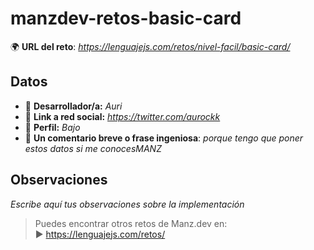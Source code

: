 # manzdev-retos-basic-card

:earth_africa: **URL del reto**: *https://lenguajejs.com/retos/nivel-facil/basic-card/*

## Datos

- :unicorn: **Desarrollador/a:** *Auri*
- :rabbit2: **Link a red social:** *https://twitter.com/aurockk*
- :mechanical_arm: **Perfil:** *Bajo*
- :speech_balloon: **Un comentario breve o frase ingeniosa**: *porque tengo que poner estos datos si me conocesMANZ*

## Observaciones

*Escribe aquí tus observaciones sobre la implementación*

> Puedes encontrar otros retos de Manz.dev en: <br>:arrow_forward: https://lenguajejs.com/retos/
